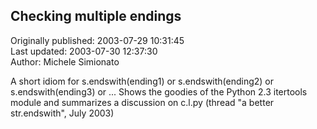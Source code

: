 ## Checking multiple endings  
Originally published: 2003-07-29 10:31:45  
Last updated: 2003-07-30 12:37:30  
Author: Michele Simionato  
  
A short idiom for
s.endswith(ending1) or s.endswith(ending2) or s.endswith(ending3) or ...
Shows the goodies of the Python 2.3 itertools module and summarizes a
discussion on c.l.py (thread "a better str.endswith", July 2003)